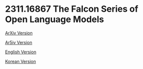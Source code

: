 # 2311.16867 The Falcon Series of Open Language Models

[ArXiv Version](https://arxiv.org/abs/2311.16867)

[Ar5iv Version](https://ar5iv.org/abs/2311.16867)

[English Version](https://raw.githack.com/kh-kim/arxiv-translator/master/papers/2311.16867/paper.en.html)

[Korean Version](https://raw.githack.com/kh-kim/arxiv-translator/master/papers/2311.16867/paper.ko.html)